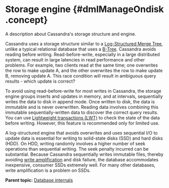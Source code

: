 # Storage engine {#dmlManageOndisk .concept}

A description about Cassandra's storage structure and engine.

Cassandra uses a storage structure similar to a [Log-Structured Merge Tree](https://en.wikipedia.org/wiki/Log-structured_merge-tree), unlike a typical relational database that uses a [B-Tree](https://en.wikipedia.org/wiki/B-tree). Cassandra avoids reading before writing. Read-before-write, especially in a large distributed system, can result in large latencies in read performance and other problems. For example, two clients read at the same time; one overwrites the row to make update A, and the other overwrites the row to make update B, removing update A. This race condition will result in ambiguous query results - which update is correct?

To avoid using read-before-write for most writes in Cassandra, the storage engine groups inserts and updates in memory, and at intervals, sequentially writes the data to disk in append mode. Once written to disk, the data is immutable and is never overwritten. Reading data involves combining this immutable sequentially-written data to discover the correct query results. You can use [Lightweight transactions \(LWT\)](dmlLtwtTransactions.md) to check the state of the data before writing. However, this feature is recommended only for limited use.

A log-structured engine that avoids overwrites and uses sequential I/O to update data is essential for writing to solid-state disks \(SSD\) and hard disks \(HDD\). On HDD, writing randomly involves a higher number of seek operations than sequential writing. The seek penalty incurred can be substantial. Because Cassandra sequentially writes immutable files, thereby avoiding [write amplification](http://en.wikipedia.org/wiki/Write_amplification) and disk failure, the database accommodates inexpensive, consumer SSDs extremely well. For many other databases, write amplification is a problem on SSDs.

**Parent topic:** [Database internals](../../cassandra/dml/dmlDatabaseInternalsTOC.md)


